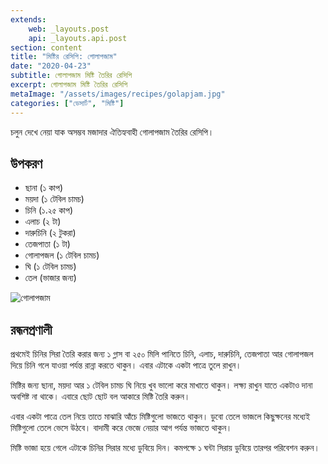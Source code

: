 ```yaml
---
extends:
    web: _layouts.post
    api: _layouts.api.post
section: content
title: "মিষ্টির রেসিপি: গোলাপজাম"
date: "2020-04-23"
subtitle: গোলাপজাম মিষ্টি তৈরির রেসিপি
excerpt: গোলাপজাম মিষ্টি তৈরির রেসিপি
metaImage: "/assets/images/recipes/golapjam.jpg"
categories: ["ডেসার্ট", "মিষ্টি"]
---
```


চলুন দেখে নেয়া যাক অসম্ভব মজাদার ঐতিহ্যবাহী গোলাপজাম তৈরির রেসিপি।

## উপকরণ

- ছানা (১ কাপ)
- ময়দা (১ টেবিল চামচ)
- চিনি (১.২৫ কাপ)
- এলাচ (২ টা)
- দারুচিনি (২ টুকরা)
- তেজপাতা (১ টা)
- গোলাপজল (১ টেবিল চামচ)
- ঘি (১ টেবিল চামচ)
- তেল (ভাজার জন্য)

![গোলাপজাম](/assets/images/recipes/golapjam.jpg)

## রন্ধনপ্রণালী

প্রথমেই চিনির সিরা তৈরি করার জন্য ১ গ্লাস বা ২৫০ মিলি পানিতে চিনি, এলাচ, দারুচিনি, তেজপাতা আর
গোলাপজল দিয়ে চিনি গলে যাওয়া পর্যন্ত রান্না করতে থাকুন। এবার এটাকে একটা পাত্রে তুলে রাখুন।

মিষ্টির জন্য ছানা, ময়দা আর ১ টেবিল চামচ ঘি নিয়ে খুব ভালো করে মাখাতে থাকুন। লক্ষ্য রাখুন যাতে একটাও
দানা অবশিষ্ট না থাকে। এবারে ছোট ছোট বল আকারে মিষ্টি তৈরি করুন।

এবার একটা পাত্রে তেল নিয়ে তাতে মাঝারি আঁচে মিষ্টিগুলো ভাজতে থাকুন। ডুবো তেলে ভাজলে কিছুক্ষনের মধ্যেই
মিষ্টিগুলো তেলে ভেসে উঠবে। বাদামী করে ভেজে নেয়ার আগ পর্যন্ত ভাজতে থাকুন।

মিষ্টি ভাজা হয়ে গেলে এটাকে চিনির সিরার মধ্যে ডুবিয়ে দিন। কমপক্ষে ১ ঘন্টা সিরায় ডুবিয়ে তারপর পরিবেশন করুন।
